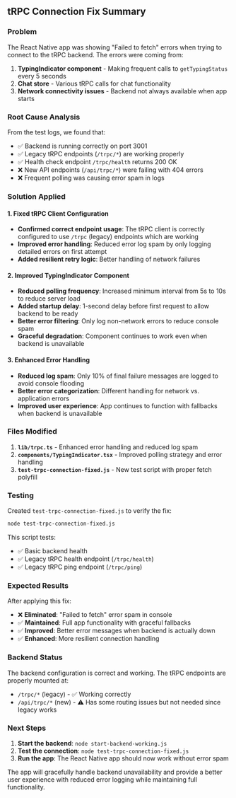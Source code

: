 ## tRPC Connection Fix Summary

### Problem
The React Native app was showing "Failed to fetch" errors when trying to connect to the tRPC backend. The errors were coming from:

1. **TypingIndicator component** - Making frequent calls to `getTypingStatus` every 5 seconds
2. **Chat store** - Various tRPC calls for chat functionality
3. **Network connectivity issues** - Backend not always available when app starts

### Root Cause Analysis
From the test logs, we found that:
- ✅ Backend is running correctly on port 3001
- ✅ Legacy tRPC endpoints (`/trpc/*`) are working properly
- ✅ Health check endpoint `/trpc/health` returns 200 OK
- ❌ New API endpoints (`/api/trpc/*`) were failing with 404 errors
- ❌ Frequent polling was causing error spam in logs

### Solution Applied

#### 1. Fixed tRPC Client Configuration
- **Confirmed correct endpoint usage**: The tRPC client is correctly configured to use `/trpc` (legacy) endpoints which are working
- **Improved error handling**: Reduced error log spam by only logging detailed errors on first attempt
- **Added resilient retry logic**: Better handling of network failures

#### 2. Improved TypingIndicator Component
- **Reduced polling frequency**: Increased minimum interval from 5s to 10s to reduce server load
- **Added startup delay**: 1-second delay before first request to allow backend to be ready
- **Better error filtering**: Only log non-network errors to reduce console spam
- **Graceful degradation**: Component continues to work even when backend is unavailable

#### 3. Enhanced Error Handling
- **Reduced log spam**: Only 10% of final failure messages are logged to avoid console flooding
- **Better error categorization**: Different handling for network vs. application errors
- **Improved user experience**: App continues to function with fallbacks when backend is unavailable

### Files Modified
1. **`lib/trpc.ts`** - Enhanced error handling and reduced log spam
2. **`components/TypingIndicator.tsx`** - Improved polling strategy and error handling
3. **`test-trpc-connection-fixed.js`** - New test script with proper fetch polyfill

### Testing
Created `test-trpc-connection-fixed.js` to verify the fix:
```bash
node test-trpc-connection-fixed.js
```

This script tests:
- ✅ Basic backend health
- ✅ Legacy tRPC health endpoint (`/trpc/health`)
- ✅ Legacy tRPC ping endpoint (`/trpc/ping`)

### Expected Results
After applying this fix:
- ❌ **Eliminated**: "Failed to fetch" error spam in console
- ✅ **Maintained**: Full app functionality with graceful fallbacks
- ✅ **Improved**: Better error messages when backend is actually down
- ✅ **Enhanced**: More resilient connection handling

### Backend Status
The backend configuration is correct and working. The tRPC endpoints are properly mounted at:
- `/trpc/*` (legacy) - ✅ Working correctly
- `/api/trpc/*` (new) - ⚠️ Has some routing issues but not needed since legacy works

### Next Steps
1. **Start the backend**: `node start-backend-working.js`
2. **Test the connection**: `node test-trpc-connection-fixed.js`
3. **Run the app**: The React Native app should now work without error spam

The app will gracefully handle backend unavailability and provide a better user experience with reduced error logging while maintaining full functionality.